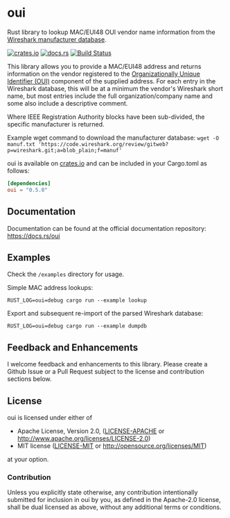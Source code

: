 # oui
Rust library to lookup MAC/EUI48 OUI vendor name information from the [Wireshark manufacturer database](https://code.wireshark.org/review/gitweb?p=wireshark.git;a=blob_plain;f=manuf).

[![crates.io](http://meritbadge.herokuapp.com/oui)](https://crates.io/crates/oui)
[![docs.rs](https://docs.rs/oui/badge.svg)](https://docs.rs/oui)
[![Build Status](https://travis-ci.org/pwrdwnsys/oui.svg?branch=master)](https://travis-ci.org/pwrdwnsys/rs-oui)

This library allows you to provide a MAC/EUI48 address and returns information on the vendor registered to the [Organizationally Unique Identifier (OUI)](https://en.wikipedia.org/wiki/Organizationally_unique_identifier) component of the supplied address. For each entry in the Wireshark database, this will be at a minimum the vendor's Wireshark short name, but most entries include the full organization/company name and some also include a descriptive comment.

Where IEEE Registration Authority blocks have been sub-divided, the specific manufacturer is returned.

Example wget command to download the manufacturer database:
`wget -O manuf.txt 'https://code.wireshark.org/review/gitweb?p=wireshark.git;a=blob_plain;f=manuf'`

oui is available on [crates.io](https://crates.io/crates/oui) and can be included in your Cargo.toml as follows:

```toml
[dependencies]
oui = "0.5.0"
```

## Documentation

Documentation can be found at the official documentation repository: https://docs.rs/oui

## Examples

Check the `/examples` directory for usage.

Simple MAC address lookups:
```shell
RUST_LOG=oui=debug cargo run --example lookup
```

Export and subsequent re-import of the parsed Wireshark database:
```shell
RUST_LOG=oui=debug cargo run --example dumpdb
```

## Feedback and Enhancements

I welcome feedback and enhancements to this library. Please create a Github Issue or a Pull Request subject to the license and contribution sections below.

## License
oui is licensed under either of

 * Apache License, Version 2.0, ([LICENSE-APACHE](LICENSE-APACHE) or
   http://www.apache.org/licenses/LICENSE-2.0)
 * MIT license ([LICENSE-MIT](LICENSE-MIT) or
   http://opensource.org/licenses/MIT)

at your option.

### Contribution

Unless you explicitly state otherwise, any contribution intentionally submitted
for inclusion in oui by you, as defined in the Apache-2.0 license, shall be
dual licensed as above, without any additional terms or conditions.
